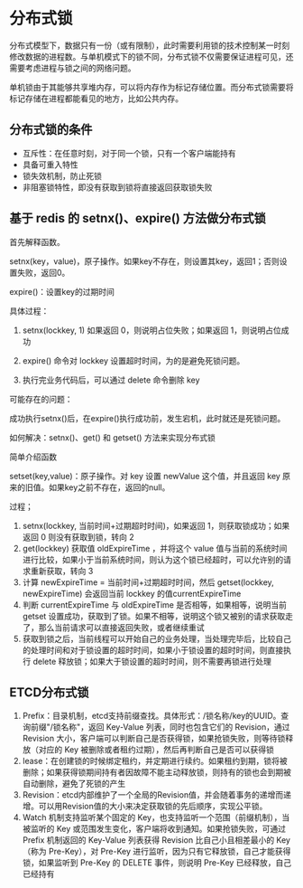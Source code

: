 # 分布式锁


分布式模型下，数据只有一份（或有限制），此时需要利用锁的技术控制某一时刻修改数据的进程数。与单机模式下的锁不同，分布式锁不仅需要保证进程可见，还需要考虑进程与锁之间的网络问题。

单机锁由于其能够共享堆内存，可以将内存作为标记存储位置。而分布式锁需要将标记存储在进程都能看见的地方，比如公共内存。

## 分布式锁的条件

- 互斥性：在任意时刻，对于同一个锁，只有一个客户端能持有
- 具备可重入特性
- 锁失效机制，防止死锁
- 非阻塞锁特性，即没有获取到锁将直接返回获取锁失败

## 基于 redis 的 setnx()、expire() 方法做分布式锁

首先解释函数。

setnx(key，value)，原子操作。如果key不存在，则设置其key，返回1；否则设置失败，返回0。

expire()：设置key的过期时间

具体过程：

1. setnx(lockkey, 1) 如果返回 0，则说明占位失败；如果返回 1，则说明占位成功

2. expire() 命令对 lockkey 设置超时时间，为的是避免死锁问题。
3. 执行完业务代码后，可以通过 delete 命令删除 key

可能存在的问题：

成功执行setnx()后，在expire()执行成功前，发生宕机，此时就还是死锁问题。

如何解决：setnx()、get() 和 getset() 方法来实现分布式锁

简单介绍函数

setset(key,value)：原子操作。对 key 设置 newValue 这个值，并且返回 key 原来的旧值。如果key之前不存在，返回的null。

过程；

1. setnx(lockkey, 当前时间+过期超时时间)，如果返回 1，则获取锁成功；如果返回 0 则没有获取到锁，转向 2
2. get(lockkey) 获取值 oldExpireTime ，并将这个 value 值与当前的系统时间进行比较，如果小于当前系统时间，则认为这个锁已经超时，可以允许别的请求重新获取，转向 3
3. 计算 newExpireTime = 当前时间+过期超时时间，然后 getset(lockkey, newExpireTime) 会返回当前 lockkey 的值currentExpireTime
4. 判断 currentExpireTime 与 oldExpireTime 是否相等，如果相等，说明当前 getset 设置成功，获取到了锁。如果不相等，说明这个锁又被别的请求获取走了，那么当前请求可以直接返回失败，或者继续重试
5. 获取到锁之后，当前线程可以开始自己的业务处理，当处理完毕后，比较自己的处理时间和对于锁设置的超时时间，如果小于锁设置的超时时间，则直接执行 delete 释放锁；如果大于锁设置的超时时间，则不需要再锁进行处理



## ETCD分布式锁

1. Prefix：目录机制，etcd支持前缀查找。具体形式：/锁名称/key的UUID。查询前缀"/锁名称"，返回 Key-Value 列表，同时也包含它们的 Revision，通过 Revision 大小，客户端可以判断自己是否获得锁，如果抢锁失败，则等待锁释放（对应的 Key 被删除或者租约过期），然后再判断自己是否可以获得锁
2. lease：在创建锁的时候绑定租约，并定期进行续约。如果租约到期，锁将被删除；如果获得锁期间持有者因故障不能主动释放锁，则持有的锁也会到期被自动删除，避免了死锁的产生
3. Revision：etcd内部维护了一个全局的Revision值，并会随着事务的递增而递增。可以用Revision值的大小来决定获取锁的先后顺序，实现公平锁。
4. Watch 机制支持监听某个固定的 Key，也支持监听一个范围（前缀机制），当被监听的 Key 或范围发生变化，客户端将收到通知。如果抢锁失败，可通过 Prefix 机制返回的 Key-Value 列表获得 Revision 比自己小且相差最小的 Key（称为 Pre-Key），对 Pre-Key 进行监听，因为只有它释放锁，自己才能获得锁，如果监听到 Pre-Key 的 DELETE 事件，则说明 Pre-Key 已经释放，自己已经持有